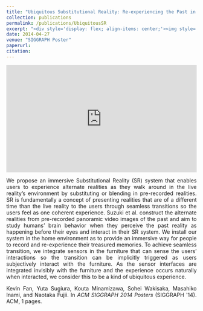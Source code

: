```yaml
---
title: "Ubiquitous Substitutional Reality: Re-experiencing the Past in Immersion"
collection: publications
permalink: /publications/UbiquitousSR
excerpt: "<div style='display: flex; align-items: center;'><img style='float: left; margin-right: 20px; margin-bottom: 10px;' src='/images/ubiquitoussr.jpg'>With video see-through HMD, binaural audio, and implicit haptics, Ubiquitous SR blurs the boundary between past and present."
date: 2014-04-27
venue: "SIGGRAPH Poster"
paperurl:
citation:
---
```


<div style="margin-bottom: 1em;">
<iframe style="width: 100%; aspect-ratio: 16 / 9; border: none;" src="https://www.youtube.com/embed/w-t9-xzgEGU" title="YouTube video player" frameborder="0" allow="accelerometer; autoplay; clipboard-write; encrypted-media; gyroscope; picture-in-picture" allowfullscreen></iframe>
</div>

<div style="text-align: justify;">
<p>
We propose an immersive Substitutional Reality (SR) system that enables users to experience alternate realities as they walk around in the live reality’s environment by substituting or blending in pre-recorded realities. SR is fundamentally a concept of presenting realities that are of a different time than the live reality to the users through seamless transitions so the users feel as one coherent experience. Suzuki et al. construct the alternate realities from pre-recorded panoramic video images of the past and aim to study humans’ brain behavior when they perceive the past reality as happening before their eyes and interact in their SR system. We install our system in the home environment as to provide an immersive way for people to record and re-experience their treasured memories. To achieve seamless transition, we integrate sensors in the furniture that can sense the users’ interactions so the transition can be implicitly triggered as users subjectively interact with the furniture. As the sensor interfaces are integrated invisibly with the furniture and the experience occurs naturally when interacted, we consider this to be a kind of ubiquitous experience.
</p>

<p>
Kevin Fan, Yuta Sugiura, Kouta Minamizawa, Sohei Wakisaka, Masahiko Inami, and Naotaka Fujii. In <em>ACM SIGGRAPH 2014 Posters</em> (SIGGRAPH '14). ACM, 1 pages.
</p>

</div>